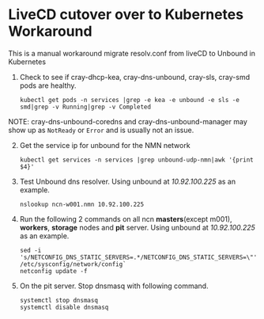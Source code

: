 # LiveCD cutover over to Kubernetes Workaround
This is a manual workaround migrate resolv.conf from liveCD to Unbound in Kubernetes

1. Check to see if cray-dhcp-kea, cray-dns-unbound,  cray-sls, cray-smd pods are healthy.

   ```
   kubectl get pods -n services |grep -e kea -e unbound -e sls -e smd|grep -v Running|grep -v Completed
   ```
NOTE: cray-dns-unbound-coredns and cray-dns-unbound-manager may show up as `NotReady` or `Error` and is usually not an issue. 
  

2. Get the service ip for unbound for the NMN network

   ```
   kubectl get services -n services |grep unbound-udp-nmn|awk '{print $4}'
   ```
3. Test Unbound dns resolver. Using unbound at _10.92.100.225_ as an example.
   ```
   nslookup ncn-w001.nmn 10.92.100.225
   ```
4. Run the following 2 commands on all ncn **masters**(except m001), **workers**, **storage** nodes and **pit** server. 
Using unbound at _10.92.100.225_ as an example.

   ```
   sed -i 's/NETCONFIG_DNS_STATIC_SERVERS=.*/NETCONFIG_DNS_STATIC_SERVERS=\"'"10.92.100.225"'\"/' /etc/sysconfig/network/config`
   netconfig update -f
   ```
5. On the pit server.  Stop dnsmasq with following command.
   ```
   systemctl stop dnsmasq
   systemctl disable dnsmasq
   ```
